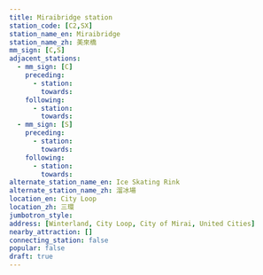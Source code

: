 ```yaml
---
title: Miraibridge station
station_code: [C2,SX]
station_name_en: Miraibridge
station_name_zh: 美來橋
mm_sign: [C,S]
adjacent_stations:
  - mm_sign: [C]
    preceding:
      - station: 
        towards: 
    following:
      - station: 
        towards: 
  - mm_sign: [S]
    preceding:
      - station: 
        towards: 
    following:
      - station: 
        towards: 
alternate_station_name_en: Ice Skating Rink
alternate_station_name_zh: 溜冰場
location_en: City Loop
location_zh: 三環
jumbotron_style: 
address: [Winterland, City Loop, City of Mirai, United Cities]
nearby_attraction: []
connecting_station: false
popular: false
draft: true
---
```


